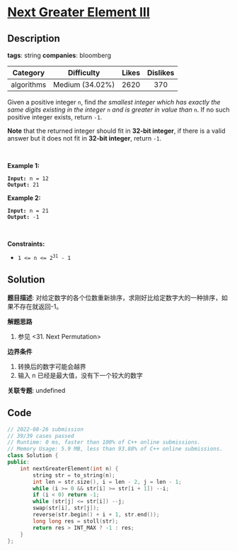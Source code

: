 # [Next Greater Element III](https://leetcode.com/problems/next-greater-element-iii/description/)

## Description

**tags**: string
**companies**: bloomberg

| Category | Difficulty | Likes | Dislikes |
| :------: | :--------: | :---: | :------: |
| algorithms | Medium (34.02%) | 2620 | 370 |

<p>Given a positive integer <code>n</code>, find <em>the smallest integer which has exactly the same digits existing in the integer</em> <code>n</code> <em>and is greater in value than</em> <code>n</code>. If no such positive integer exists, return <code>-1</code>.</p>

<p><strong>Note</strong> that the returned integer should fit in <strong>32-bit integer</strong>, if there is a valid answer but it does not fit in <strong>32-bit integer</strong>, return <code>-1</code>.</p>

<p>&nbsp;</p>
<p><strong>Example 1:</strong></p>
<pre><code><strong>Input:</strong> n = 12
<strong>Output:</strong> 21</code></pre><p><strong>Example 2:</strong></p>
<pre><code><strong>Input:</strong> n = 21
<strong>Output:</strong> -1</code></pre>
<p>&nbsp;</p>
<p><strong>Constraints:</strong></p>

<ul>
	<li><code>1 &lt;= n &lt;= 2<sup>31</sup> - 1</code></li>
</ul>

## Solution

**题目描述**: 对给定数字的各个位数重新排序，求刚好比给定数字大的一种排序，如果不存在就返回-1。

**解题思路**

1. 参见 <31. Next Permutation>

**边界条件**

1. 转换后的数字可能会越界
2. 输入 n 已经是最大值，没有下一个较大的数字

**关联专题**: undefined

## Code

```cpp
// 2022-08-26 submission
// 39/39 cases passed
// Runtime: 0 ms, faster than 100% of C++ online submissions.
// Memory Usage: 5.9 MB, less than 93.88% of C++ online submissions.
class Solution {
public:
    int nextGreaterElement(int n) {
        string str = to_string(n);
        int len = str.size(), i = len - 2, j = len - 1;
        while (i >= 0 && str[i] >= str[i + 1]) --i;
        if (i < 0) return -1;
        while (str[j] <= str[i]) --j;
        swap(str[i], str[j]);
        reverse(str.begin() + i + 1, str.end());
        long long res = stoll(str);
        return res > INT_MAX ? -1 : res;
    }
};
```
